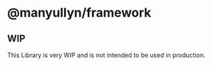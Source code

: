 # @manyullyn/framework

## WIP

This Library is very WIP and is not intended to be used in production.
